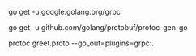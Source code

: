 go get -u google.golang.org/grpc

go get -u github.com/golang/protobuf/protoc-gen-go

protoc greet.proto --go_out=plugins=grpc:.
